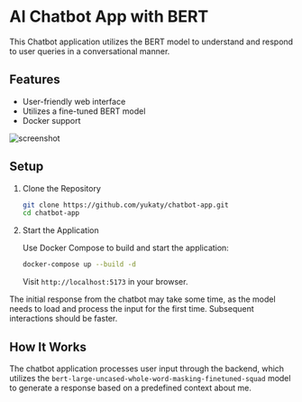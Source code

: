 # AI Chatbot App with BERT

This Chatbot application utilizes the BERT model to understand and respond to user queries in a conversational manner.

## Features

- User-friendly web interface
- Utilizes a fine-tuned BERT model
- Docker support

![screenshot](https://github.com/yukaty/chatbot-app/assets/254470/57950aca-39e7-4d76-9742-e426e47187c0)


## Setup

1. Clone the Repository
   ```bash
   git clone https://github.com/yukaty/chatbot-app.git
   cd chatbot-app
   ```

2. Start the Application

   Use Docker Compose to build and start the application:

    ```bash
    docker-compose up --build -d
    ```

   Visit `http://localhost:5173` in your browser.

The initial response from the chatbot may take some time, as the model needs to load and process the input for the first time. Subsequent interactions should be faster.

## How It Works

The chatbot application processes user input through the backend, which utilizes the `bert-large-uncased-whole-word-masking-finetuned-squad` model to generate a response based on a predefined context about me.
